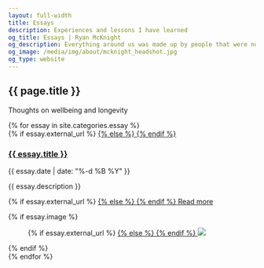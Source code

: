 ```yaml
---
layout: full-width
title: Essays
description: Experiences and lessons I have learned
og_title: Essays | Ryan McKnight
og_description: Everything around us was made up by people that were no smarter than us, and we can change it.
og_image: /media/img/about/mcknight_headshot.jpg
og_type: website
---
```

<section class="grid page-header">
	<div class="full-width">
		<h1>{{ page.title }}</h1>
		<p>Thoughts on wellbeing and longevity</p>
	</div>
</section>
<section class="stripe-section-2">
	<section class="grid-wrapper feed">
		{% for essay in site.categories.essay %}
		<article>
			<figcaption>
				{% if essay.external_url %}
				<a href="{{ essay.external_url }}">
				{% else %}
				<a href="{{ essay.url }}">
				{% endif %}
				<h3>
					{{ essay.title }}
				</h3>
				</a>
				<p class="label">{{ essay.date | date: "%-d %B %Y" }}</p>
				<p class="description">{{ essay.description }}</p>
				<p>
				{% if essay.external_url %}
				<a href="{{ essay.external_url }}">
				{% else %}
				<a href="{{ essay.url }}">
				{% endif %}
				Read more
				</a>
				</p>
			</figcaption>
			{% if essay.image %}
			<figure>
				{% if essay.external_url %}
				<a href="{{ essay.external_url }}">
				{% else %}
				<a href="{{ essay.url }}">
				{% endif %}
				<img src="{{ essay.image }}" />
				</a>
			</figure>
			{% endif %}
		</article>
		{% endfor %}
	</section>
</section>
